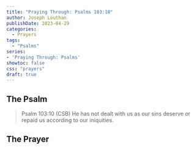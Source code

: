 ```yaml
---
title: "Praying Through: Psalms 103:10"
author: Joseph Louthan
publishDate: 2023-04-29
categories:
  - Prayers
tags:
  - "Psalms"
series:
- 'Praying Through: Psalms'
showtoc: false
css: "prayers"
draft: true
---
```

## The Psalm

>Psalm 103:10 (CSB) He has not dealt with us as our sins deserve or repaid us according to our iniquities. 

## The Prayer

<div style="font-variant: small-caps;">

</div>

```text

```
